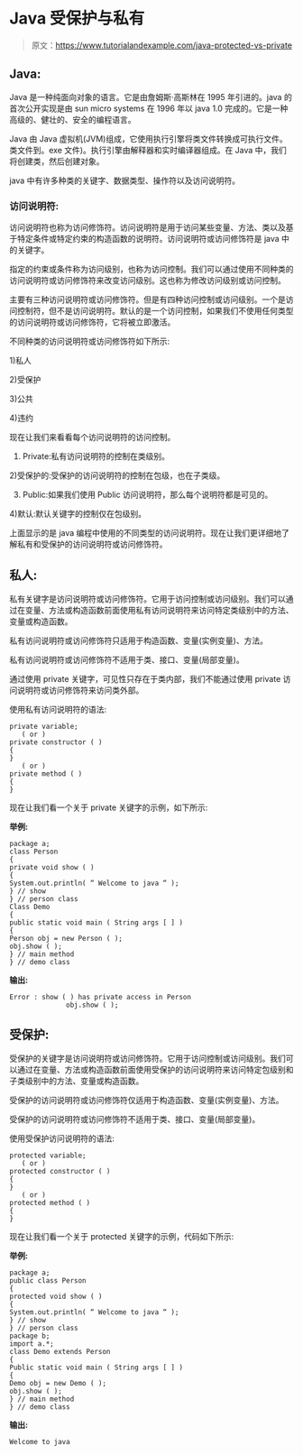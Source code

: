 # Java 受保护与私有

> 原文：<https://www.tutorialandexample.com/java-protected-vs-private>

## Java:

Java 是一种纯面向对象的语言。它是由詹姆斯·高斯林在 1995 年引进的。java 的首次公开实现是由 sun micro systems 在 1996 年以 java 1.0 完成的。它是一种高级的、健壮的、安全的编程语言。

Java 由 Java 虚拟机(JVM)组成，它使用执行引擎将类文件转换成可执行文件。类文件到。exe 文件)。执行引擎由解释器和实时编译器组成。在 Java 中，我们将创建类，然后创建对象。

java 中有许多种类的关键字、数据类型、操作符以及访问说明符。

### 访问说明符:

访问说明符也称为访问修饰符。访问说明符是用于访问某些变量、方法、类以及基于特定条件或特定约束的构造函数的说明符。访问说明符或访问修饰符是 java 中的关键字。

指定的约束或条件称为访问级别，也称为访问控制。我们可以通过使用不同种类的访问说明符或访问修饰符来改变访问级别。这也称为修改访问级别或访问控制。

主要有三种访问说明符或访问修饰符。但是有四种访问控制或访问级别。一个是访问控制符，但不是访问说明符。默认的是一个访问控制，如果我们不使用任何类型的访问说明符或访问修饰符，它将被立即激活。

不同种类的访问说明符或访问修饰符如下所示:

1)私人

2)受保护

3)公共

4)违约

现在让我们来看看每个访问说明符的访问控制。

1) Private:私有访问说明符的控制在类级别。

2)受保护的:受保护的访问说明符的控制在包级，也在子类级。

3) Public:如果我们使用 Public 访问说明符，那么每个说明符都是可见的。

4)默认:默认关键字的控制仅在包级别。

上面显示的是 java 编程中使用的不同类型的访问说明符。现在让我们更详细地了解私有和受保护的访问说明符或访问修饰符。

## 私人:

私有关键字是访问说明符或访问修饰符。它用于访问控制或访问级别。我们可以通过在变量、方法或构造函数前面使用私有访问说明符来访问特定类级别中的方法、变量或构造函数。

私有访问说明符或访问修饰符只适用于构造函数、变量(实例变量)、方法。

私有访问说明符或访问修饰符不适用于类、接口、变量(局部变量)。

通过使用 private 关键字，可见性只存在于类内部，我们不能通过使用 private 访问说明符或访问修饰符来访问类外部。

使用私有访问说明符的语法:

```
private variable;
   ( or )
private constructor ( )
{
}
   ( or )
private method ( )
{
} 
```

现在让我们看一个关于 private 关键字的示例，如下所示:

**举例:**

```
package a;
class Person
{
private void show ( )
{
System.out.println( “ Welcome to java “ );
} // show
} // person class
Class Demo
{
public static void main ( String args [ ] )
{
Person obj = new Person ( );
obj.show ( );
} // main method
} // demo class
```

**输出:**

```
Error : show ( ) has private access in Person
              obj.show ( );
```

## 受保护:

受保护的关键字是访问说明符或访问修饰符。它用于访问控制或访问级别。我们可以通过在变量、方法或构造函数前面使用受保护的访问说明符来访问特定包级别和子类级别中的方法、变量或构造函数。

受保护的访问说明符或访问修饰符仅适用于构造函数、变量(实例变量)、方法。

受保护的访问说明符或访问修饰符不适用于类、接口、变量(局部变量)。

使用受保护访问说明符的语法:

```
protected variable;
   ( or )
protected constructor ( )
{
}
   ( or )
protected method ( )
{
}
```

现在让我们看一个关于 protected 关键字的示例，代码如下所示:

**举例:**

```
package a;
public class Person
{
protected void show ( )
{
System.out.println( “ Welcome to java “ );
} // show
} // person class
package b;
import a.*;
class Demo extends Person
{
Public static void main ( String args [ ] )
{
Demo obj = new Demo ( );
obj.show ( );
} // main method
} // demo class 
```

**输出:**

```
Welcome to java
```